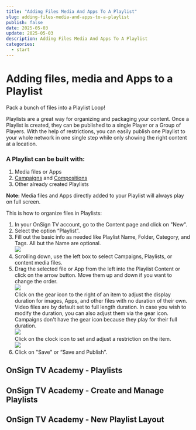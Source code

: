 ```yaml
---
title: "Adding Files Media And Apps To A Playlist"
slug: adding-files-media-and-apps-to-a-playlist
publish: false
date: 2025-05-03
update: 2025-05-03
description: Adding Files Media And Apps To A Playlist
categories:
  - start
---
```


Adding files, media and Apps to a Playlist
==========================================

Pack a bunch of files into a Playlist Loop!

Playlists are a great way for organizing and packaging your content. Once a Playlist is created, they can be published to a single Player or a Group of Players. With the help of restrictions, you can easily publish one Playlist to your whole network in one single step while only showing the right content at a location.

### A Playlist can be built with:

1. Media files or Apps
2. [Campaigns](/create-your-first-campaign) and [Compositions](/media/using-dynamic-composition)
3. Other already created Playlists

**Note:** Media files and Apps directly added to your Playlist will always play on full screen.

This is how to organize files in Playlists:

1. In your OnSign TV account, go to the Content page and click on "New".
2. Select the option “Playlist”.
3. Fill out the basic info as needed like Playlist Name, Folder, Category, and Tags. All but the Name are optional.  
   ![](https://static.helpjuice.com/helpjuice_production/uploads/upload/image/23821/direct/1731620526614/adding-files-to-playlist-new1.jpg)
4. Scrolling down, use the left box to select Campaigns, Playlists, or content media files.
5. Drag the selected file or App from the left into the Playlist Content or click on the arrow button. Move them up and down if you want to change the order.  
   ![](https://static.helpjuice.com/helpjuice_production/uploads/upload/image/23821/direct/1731620549334/adding-files-to-playlist-new2.jpg)  
   Click on the gear icon to the right of an item to adjust the display duration for images, Apps, and other files with no duration of their own.  
   Video files are by default set to full length duration. In case you wish to modify the duration, you can also adjust them via the gear icon. Campaigns don't have the gear icon because they play for their full duration.  
   ![](https://static.helpjuice.com/helpjuice_production/uploads/upload/image/23821/direct/1731620582688/adding-files-to-playlist-new4.jpg)  
   Click on the clock icon to set and adjust a restriction on the item.  
   ![](https://static.helpjuice.com/helpjuice_production/uploads/upload/image/23821/direct/1731620600243/adding-files-to-playlist-new3.jpg)
6. Click on "Save" or “Save and Publish”.

OnSign TV Academy - Playlists
-----------------------------

OnSign TV Academy - Create and Manage Playlists
-----------------------------------------------

OnSign TV Academy - New Playlist Layout
---------------------------------------
